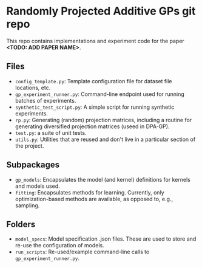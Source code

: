 # Randomly Projected Additive GPs git repo

This repo contains implementations and experiment code for the paper <b>\<TODO: ADD PAPER NAME\></b>. 

## Files

* `config_template.py`: Template configuration file for dataset file locations, etc. 
* `gp_experiment_runner.py`: Command-line endpoint used for running batches of experiments. 
* `synthetic_test_script.py`: A simple script for running synthetic experiments.
* `rp.py`: Generating (random) projection matrices, including a routine for generating diversified projection matrices (useed in DPA-GP).
* `test.py`: a suite of unit tests.
* `utils.py`: Utilities that are reused and don't live in a particular section of the project.

## Subpackages
* `gp_models`: Encapsulates the model (and kernel) definitions for kernels and models used.
* `fitting`: Encapsulates methods for learning. Currently, only optimization-based methods are available, as opposed to, e.g., sampling.

## Folders
* `model_specs`: Model specification .json files. These are used to store and re-use the configuration of models.
* `run_scripts`: Re-used/example command-line calls to `gp_experiment_runner.py`.

